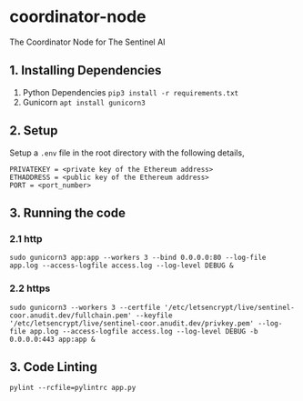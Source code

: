 # coordinator-node
The Coordinator Node for The Sentinel AI

## 1. Installing Dependencies
1. Python Dependencies ```pip3 install -r requirements.txt```
2. Gunicorn ```apt install gunicorn3```

## 2. Setup

Setup a `.env` file in the root directory with the following details,
```
PRIVATEKEY = <private key of the Ethereum address>
ETHADDRESS = <public key of the Ethereum address>
PORT = <port_number>
```

## 3. Running the code

### 2.1 http
```
sudo gunicorn3 app:app --workers 3 --bind 0.0.0.0:80 --log-file app.log --access-logfile access.log --log-level DEBUG &
```

### 2.2 https
```
sudo gunicorn3 --workers 3 --certfile '/etc/letsencrypt/live/sentinel-coor.anudit.dev/fullchain.pem' --keyfile '/etc/letsencrypt/live/sentinel-coor.anudit.dev/privkey.pem' --log-file app.log --access-logfile access.log --log-level DEBUG -b 0.0.0.0:443 app:app &
```

## 3. Code Linting
```
pylint --rcfile=pylintrc app.py
```
